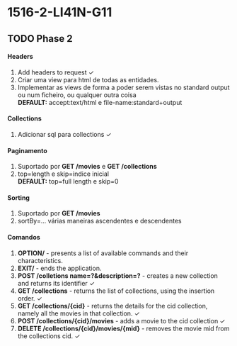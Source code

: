 # 1516-2-LI41N-G11

## TODO Phase 2

#### Headers

1. Add headers to request &#10003;
2. Criar uma view para html de todas as entidades.
3. Implementar as views de forma a poder serem vistas no standard output ou num ficheiro, ou qualquer outra coisa
<br>**DEFAULT:** accept:text/html e file-name:standard+output</br>

#### Collections
1. Adicionar sql para collections &#10003;

#### Paginamento
1. Suportado por **GET /movies** e **GET /collections**
2. top=length e skip=indice inicial
<br>**DEFAULT:** top=full length e skip=0</br>

#### Sorting
1. Suportado por **GET /movies**
2. sortBy=... várias maneiras ascendentes e descendentes

#### Comandos
1. **OPTION/** - presents a list of available commands and their characteristics.
2. **EXIT/** - ends the application.
3. **POST /colletions name=?&description=?** - creates a new collection and returns its identifier &#10003;
4. **GET /collections** - returns the list of collections, using the insertion order. &#10003;
5. **GET /collections/{cid}** - returns the details for the cid collection, namely all the movies in that collection. &#10003;
6. **POST /collections/{cid}/movies** - adds a movie to the cid collection &#10003;
7. **DELETE /collections/{cid}/movies/{mid}** - removes the movie mid from the collections cid. &#10003;
